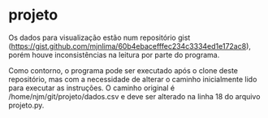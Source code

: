 # projeto

Os dados para visualização estão num repositório gist (https://gist.github.com/mjnlima/60b4ebacefffec234c3334ed1e172ac8), porém houve inconsistências na leitura por parte do programa.

Como contorno, o programa pode ser executado após o clone deste repositório, mas com a necessidade de alterar o caminho inicialmente lido para executar as instruções. O caminho original é /home/njm/git/projeto/dados.csv e deve ser alterado na linha 18 do arquivo projeto.py.
